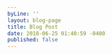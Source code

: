 ```yaml
---
byLine: ''
layout: blog-page
title: Blog Post
date: 2018-06-25 01:40:59 -0400
published: false
---
```

